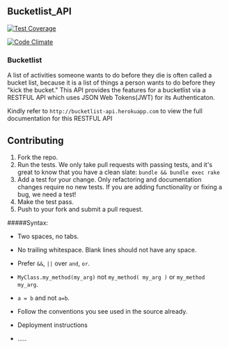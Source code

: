 ## Bucketlist_API


[![Test Coverage](https://codeclimate.com/repos/5673e866fa66501c2b000c0c/badges/9bec07380d8a95a57416/coverage.svg)](https://codeclimate.com/repos/5673e866fa66501c2b000c0c/coverage)



[![Code Climate](https://codeclimate.com/repos/5673e866fa66501c2b000c0c/badges/9bec07380d8a95a57416/gpa.svg)](https://codeclimate.com/repos/5673e866fa66501c2b000c0c/feed)

### Bucketlist
A list of activities someone wants to do before they die is often called a bucket list, because it is a list of things a person wants to do before they "kick the bucket."
This API provides the features for a bucketlist via a RESTFUL API which uses JSON Web Tokens(JWT) for its Authenticaton. 

Kindly refer to `http://bucketlist-api.herokuapp.com` to view the full documentation for this RESTFUL API

## Contributing
1. Fork the repo.
2. Run the tests. We only take pull requests with passing tests, and it's great
to know that you have a clean slate: `bundle && bundle exec rake`
3. Add a test for your change. Only refactoring and documentation changes
require no new tests. If you are adding functionality or fixing a bug, we need
a test!
4. Make the test pass.
5. Push to your fork and submit a pull request.

#####Syntax:

* Two spaces, no tabs.
* No trailing whitespace. Blank lines should not have any space.
* Prefer `&&`, `||` over `and`, `or`.
* `MyClass.my_method(my_arg)` not `my_method( my_arg )` or `my_method my_arg`.
* `a = b` and not `a=b`.
* Follow the conventions you see used in the source already.
* Deployment instructions

* .....